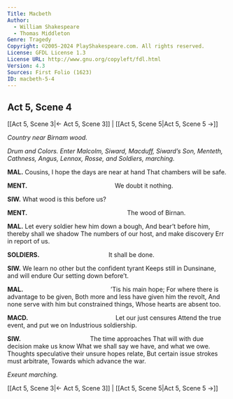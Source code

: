 ```yaml
---
Title: Macbeth
Author: 
  - William Shakespeare
  - Thomas Middleton
Genre: Tragedy
Copyright: ©2005-2024 PlayShakespeare.com. All rights reserved.
License: GFDL License 1.3
License URL: http://www.gnu.org/copyleft/fdl.html
Version: 4.3
Sources: First Folio (1623)
ID: macbeth-5-4
---
```


## Act 5, Scene 4
[[Act 5, Scene 3|← Act 5, Scene 3]] | [[Act 5, Scene 5|Act 5, Scene 5 →]]

*Country near Birnam wood.*

*Drum and Colors. Enter Malcolm, Siward, Macduff, Siward’s Son, Menteth, Cathness, Angus, Lennox, Rosse, and Soldiers, marching.*

**MAL.**
Cousins, I hope the days are near at hand
That chambers will be safe.

**MENT.**
              We doubt it nothing.

**SIW.**
What wood is this before us?

**MENT.**
                The wood of Birnan.

**MAL.**
Let every soldier hew him down a bough,
And bear’t before him, thereby shall we shadow
The numbers of our host, and make discovery
Err in report of us.

**SOLDIERS.**
           It shall be done.

**SIW.**
We learn no other but the confident tyrant
Keeps still in Dunsinane, and will endure
Our setting down before’t.

**MAL.**
              ’Tis his main hope;
For where there is advantage to be given,
Both more and less have given him the revolt,
And none serve with him but constrained things,
Whose hearts are absent too.

**MACD.**
              Let our just censures
Attend the true event, and put we on
Industrious soldiership.

**SIW.**
           The time approaches
That will with due decision make us know
What we shall say we have, and what we owe.
Thoughts speculative their unsure hopes relate,
But certain issue strokes must arbitrate,
Towards which advance the war.

*Exeunt marching.*

[[Act 5, Scene 3|← Act 5, Scene 3]] | [[Act 5, Scene 5|Act 5, Scene 5 →]]